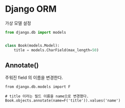 # Django ORM

가상 모델 설정

```python
from django.db import models


class Book(models.Model):
    title = models.CharField(max_length=50)
```

## Annotate()

주워진 field 의 이름을 변경한다.

```
from django.db.models import F

# title 이라는 필드 이름을 name으로 변경했다.
Book.objects.annotate(name=F('title')).values('name')
```